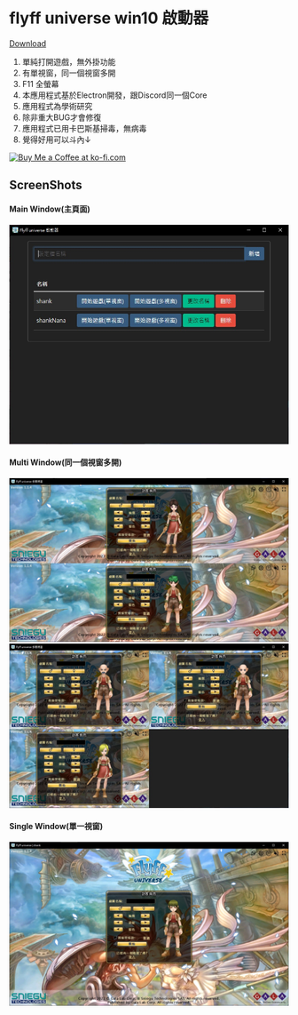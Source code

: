 # flyff universe win10 啟動器

[Download](https://github.com/yungming/flyff-universe-launch/releases/download/1.0.3/flyff.universe.launch.rar)

1. 單純打開遊戲，無外掛功能
2. 有單視窗，同一個視窗多開
3. F11 全螢幕
4. 本應用程式基於Electron開發，跟Discord同一個Core
5. 應用程式為學術研究
6. 除非重大BUG才會修復 
7. 應用程式已用卡巴斯基掃毒，無病毒
8. 覺得好用可以斗內↓

<a href='https://ko-fi.com/Z8Z7GSFJE' target='_blank'><img height='36' style='border:0px;height:36px;' src='https://storage.ko-fi.com/cdn/kofi2.png?v=3' border='0' alt='Buy Me a Coffee at ko-fi.com' /></a>

## ScreenShots
#### Main Window(主頁面)
![main window](screenShots/main.jpg)
#### Multi Window(同一個視窗多開)
![multiWindows.jpg](screenShots/multiWindows.jpg)
![multiWindow-2.jpg](screenShots%2FmultiWindow-2.jpg)
#### Single Window(單一視窗)
![singleWindow.jpg](screenShots/singleWindow.jpg)
